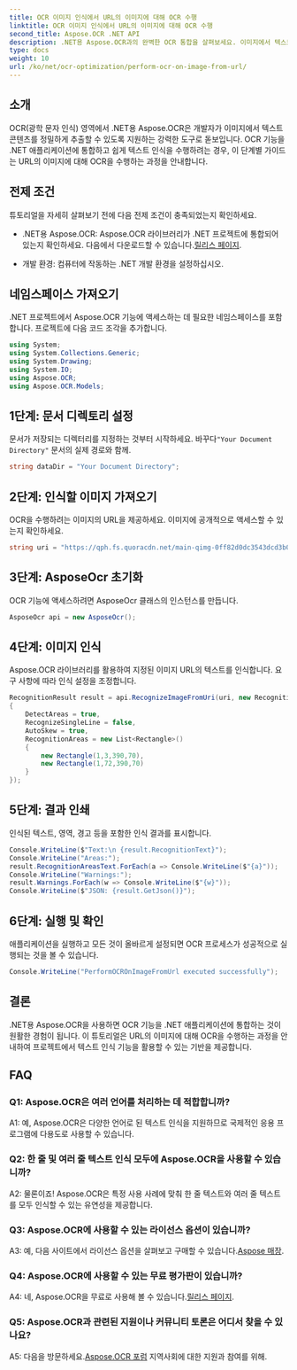 ```yaml
---
title: OCR 이미지 인식에서 URL의 이미지에 대해 OCR 수행
linktitle: OCR 이미지 인식에서 URL의 이미지에 대해 OCR 수행
second_title: Aspose.OCR .NET API
description: .NET용 Aspose.OCR과의 완벽한 OCR 통합을 살펴보세요. 이미지에서 텍스트를 정확하게 인식합니다.
type: docs
weight: 10
url: /ko/net/ocr-optimization/perform-ocr-on-image-from-url/
---
```

## 소개

OCR(광학 문자 인식) 영역에서 .NET용 Aspose.OCR은 개발자가 이미지에서 텍스트 콘텐츠를 정밀하게 추출할 수 있도록 지원하는 강력한 도구로 돋보입니다. OCR 기능을 .NET 애플리케이션에 통합하고 쉽게 텍스트 인식을 수행하려는 경우, 이 단계별 가이드는 URL의 이미지에 대해 OCR을 수행하는 과정을 안내합니다.

## 전제 조건

튜토리얼을 자세히 살펴보기 전에 다음 전제 조건이 충족되었는지 확인하세요.

-  .NET용 Aspose.OCR: Aspose.OCR 라이브러리가 .NET 프로젝트에 통합되어 있는지 확인하세요. 다음에서 다운로드할 수 있습니다.[릴리스 페이지](https://releases.aspose.com/ocr/net/).

- 개발 환경: 컴퓨터에 작동하는 .NET 개발 환경을 설정하십시오.

## 네임스페이스 가져오기

.NET 프로젝트에서 Aspose.OCR 기능에 액세스하는 데 필요한 네임스페이스를 포함합니다. 프로젝트에 다음 코드 조각을 추가합니다.

```csharp
using System;
using System.Collections.Generic;
using System.Drawing;
using System.IO;
using Aspose.OCR;
using Aspose.OCR.Models;
```

## 1단계: 문서 디렉토리 설정

 문서가 저장되는 디렉터리를 지정하는 것부터 시작하세요. 바꾸다`"Your Document Directory"` 문서의 실제 경로와 함께.

```csharp
string dataDir = "Your Document Directory";
```

## 2단계: 인식할 이미지 가져오기

OCR을 수행하려는 이미지의 URL을 제공하세요. 이미지에 공개적으로 액세스할 수 있는지 확인하세요.

```csharp
string uri = "https://qph.fs.quoracdn.net/main-qimg-0ff82d0dc3543dcd3b06028f5476c2e4";
```

## 3단계: AsposeOcr 초기화

OCR 기능에 액세스하려면 AsposeOcr 클래스의 인스턴스를 만듭니다.

```csharp
AsposeOcr api = new AsposeOcr();
```

## 4단계: 이미지 인식

Aspose.OCR 라이브러리를 활용하여 지정된 이미지 URL의 텍스트를 인식합니다. 요구 사항에 따라 인식 설정을 조정합니다.

```csharp
RecognitionResult result = api.RecognizeImageFromUri(uri, new RecognitionSettings
{
    DetectAreas = true,
    RecognizeSingleLine = false,
    AutoSkew = true,
    RecognitionAreas = new List<Rectangle>()
    {
        new Rectangle(1,3,390,70),
        new Rectangle(1,72,390,70)
    }
});
```

## 5단계: 결과 인쇄

인식된 텍스트, 영역, 경고 등을 포함한 인식 결과를 표시합니다.

```csharp
Console.WriteLine($"Text:\n {result.RecognitionText}");
Console.WriteLine("Areas:");
result.RecognitionAreasText.ForEach(a => Console.WriteLine($"{a}"));
Console.WriteLine("Warnings:");
result.Warnings.ForEach(w => Console.WriteLine($"{w}"));
Console.WriteLine($"JSON: {result.GetJson()}");
```

## 6단계: 실행 및 확인

애플리케이션을 실행하고 모든 것이 올바르게 설정되면 OCR 프로세스가 성공적으로 실행되는 것을 볼 수 있습니다.

```csharp
Console.WriteLine("PerformOCROnImageFromUrl executed successfully");
```

## 결론

.NET용 Aspose.OCR을 사용하면 OCR 기능을 .NET 애플리케이션에 통합하는 것이 원활한 경험이 됩니다. 이 튜토리얼은 URL의 이미지에 대해 OCR을 수행하는 과정을 안내하여 프로젝트에서 텍스트 인식 기능을 활용할 수 있는 기반을 제공합니다.

## FAQ

### Q1: Aspose.OCR은 여러 언어를 처리하는 데 적합합니까?

A1: 예, Aspose.OCR은 다양한 언어로 된 텍스트 인식을 지원하므로 국제적인 응용 프로그램에 다용도로 사용할 수 있습니다.

### Q2: 한 줄 및 여러 줄 텍스트 인식 모두에 Aspose.OCR을 사용할 수 있습니까?

A2: 물론이죠! Aspose.OCR은 특정 사용 사례에 맞춰 한 줄 텍스트와 여러 줄 텍스트를 모두 인식할 수 있는 유연성을 제공합니다.

### Q3: Aspose.OCR에 사용할 수 있는 라이선스 옵션이 있습니까?

 A3: 예, 다음 사이트에서 라이선스 옵션을 살펴보고 구매할 수 있습니다.[Aspose 매장](https://purchase.aspose.com/buy).

### Q4: Aspose.OCR에 사용할 수 있는 무료 평가판이 있습니까?

 A4: 네, Aspose.OCR을 무료로 사용해 볼 수 있습니다.[릴리스 페이지](https://releases.aspose.com/).

### Q5: Aspose.OCR과 관련된 지원이나 커뮤니티 토론은 어디서 찾을 수 있나요?

 A5: 다음을 방문하세요.[Aspose.OCR 포럼](https://forum.aspose.com/c/ocr/16) 지역사회에 대한 지원과 참여를 위해.